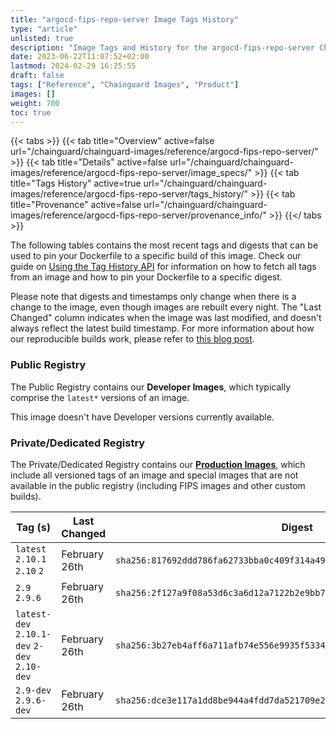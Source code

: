 ```yaml
---
title: "argocd-fips-repo-server Image Tags History"
type: "article"
unlisted: true
description: "Image Tags and History for the argocd-fips-repo-server Chainguard Image"
date: 2023-06-22T11:07:52+02:00
lastmod: 2024-02-29 16:25:55
draft: false
tags: ["Reference", "Chainguard Images", "Product"]
images: []
weight: 700
toc: true
---
```


{{< tabs >}}
{{< tab title="Overview" active=false url="/chainguard/chainguard-images/reference/argocd-fips-repo-server/" >}}
{{< tab title="Details" active=false url="/chainguard/chainguard-images/reference/argocd-fips-repo-server/image_specs/" >}}
{{< tab title="Tags History" active=true url="/chainguard/chainguard-images/reference/argocd-fips-repo-server/tags_history/" >}}
{{< tab title="Provenance" active=false url="/chainguard/chainguard-images/reference/argocd-fips-repo-server/provenance_info/" >}}
{{</ tabs >}}

The following tables contains the most recent tags and digests that can be used to pin your Dockerfile to a specific build of this image. Check our guide on [Using the Tag History API](/chainguard/chainguard-images/using-the-tag-history-api/) for information on how to fetch all tags from an image and how to pin your Dockerfile to a specific digest.

Please note that digests and timestamps only change when there is a change to the image, even though images are rebuilt every night. The "Last Changed" column indicates when the image was last modified, and doesn't always reflect the latest build timestamp. For more information about how our reproducible builds work, please refer to [this blog post](https://www.chainguard.dev/unchained/reproducing-chainguards-reproducible-image-builds).

### Public Registry
The Public Registry contains our **Developer Images**, which typically comprise the `latest*` versions of an image.

This image doesn't have Developer versions currently available.

### Private/Dedicated Registry
The Private/Dedicated Registry contains our **[Production Images](https://www.chainguard.dev/chainguard-images)**, which include all versioned tags of an image and special images that are not available in the public registry (including FIPS images and other custom builds).

| Tag (s)                                       | Last Changed  | Digest                                                                    |
|-----------------------------------------------|---------------|---------------------------------------------------------------------------|
|  `latest` `2.10.1` `2.10` `2`                 | February 26th | `sha256:817692ddd786fa62733bba0c409f314a49bc18b18e21e753b1e9a09afbf89ccd` |
|  `2.9` `2.9.6`                                | February 26th | `sha256:2f127a9f08a53d6c3a6d12a7122b2e9bb77716fe914718df3dcc5956e7598865` |
|  `latest-dev` `2.10.1-dev` `2-dev` `2.10-dev` | February 26th | `sha256:3b27eb4aff6a711afb74e556e9935f5334a42e4573af47a0aad8be51989f79c7` |
|  `2.9-dev` `2.9.6-dev`                        | February 26th | `sha256:dce3e117a1dd8be944a4fdd7da521709e20cdbc08ed722b1211ae8ea99cea2af` |

